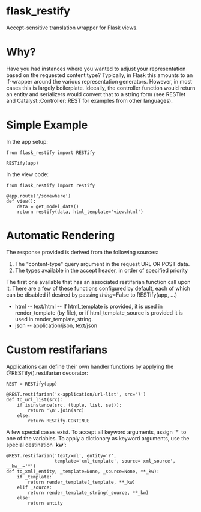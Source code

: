 flask_restify
=============

Accept-sensitive translation wrapper for Flask views.

Why?
====

Have you had instances where you wanted to adjust your representation
based on the requested content type?  Typically, in Flask this amounts to
an if-wrapper around the various representation generators.  However,
in most cases this is largely boilerplate.  Ideeally, the controller
function would return an entity and serializers would convert that to a
string form (see RESTlet and Catalyst::Controller::REST for examples from
other languages).

Simple Example
==============

In the app setup:

    from flask_restify import RESTify
    
    RESTify(app)

In the view code:

    from flask_restify import restify

    @app.route('/somewhere')
    def view():
        data = get_model_data()
        return restify(data, html_template='view.html')

Automatic Rendering
===================

The response provided is derived from the following sources:

 1. The "content-type" query argument in the request URL OR POST data.
 1. The types available in the accept header, in order of specified priority

The first one available that has an associated restifarian function call
upon it.  There are a few of these functions configured by default, each of
which can be disabled if desired by passing *thing*=False to RESTify(app,
...)

 * html -- text/html -- If html_template is provided, it is used in 
    render_template (by file), or if html_template_source is provided it 
    is used in render_template_string.
 * json -- application/json, text/json

Custom restifarians
===================

Applications can define their own handler functions by applying the
@RESTify().restifarian decorator:

    REST = RESTify(app)

    @REST.restifarian('x-application/url-list', src='?')
    def to_url_list(src):
        if isinstance(src, (tuple, list, set)):
            return '\n'.join(src)
        else:
            return RESTify.CONTINUE

A few special cases exist.  To accept all keyword arguments, assign '*' to
one of the variables.  To apply a dictionary as keyword arguments, use the
special destination '__kw__':

    @REST.restifarian('text/xml', entity='?', 
                      template='xml_template', source='xml_source', __kw__='*')
    def to_xml(_entity, _template=None, _source=None, **_kw):
        if _template:
            return render_template(_template, **_kw)
        elif _source:
            return render_template_string(_source, **_kw)
        else:
            return entity

